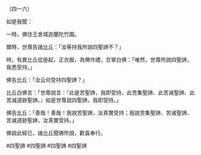 （四一六）

如是我聞：

一時，佛住王舍城迦蘭陀竹園。

爾時，世尊告諸比丘：「汝等持我所說四聖諦不？」

時，有異比丘從座起，正衣服，為佛作禮，合掌白佛：「唯然，世尊所說四聖諦，我悉受持。」

佛告比丘：「汝云何受持四聖諦？」

比丘白佛言：「世尊說言：『此是苦聖諦，我即受持，此苦集聖諦、此苦滅聖諦、此苦滅道跡聖諦。』如是世尊說四聖諦，我即受持。」

佛告比丘：「善哉！善哉！我說苦聖諦，汝真實受持；我說苦集聖諦、苦滅聖諦、苦滅道跡聖諦，汝真實受持。」

佛說此經已，諸比丘聞佛所說，歡喜奉行。



#四聖諦
#四聖諦
#四聖諦
#四聖諦

